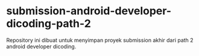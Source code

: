 # submission-android-developer-dicoding-path-2
Repository ini dibuat untuk menyimpan proyek submission akhir dari path 2 android developer dicoding.
